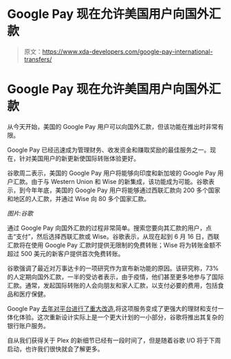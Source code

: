 # Google Pay 现在允许美国用户向国外汇款

> 原文：<https://www.xda-developers.com/google-pay-international-transfers/>

# Google Pay 现在允许美国用户向国外汇款

从今天开始，美国的 Google Pay 用户可以向国外汇款，但该功能在推出时非常有限。

Google Pay 已经迅速成为管理财务、收发资金和赚取奖励的最佳服务之一。现在，针对美国用户的新更新使国际转账体验更好。

谷歌周二表示，美国的 Google Pay 用户将能够向印度和新加坡的 Google Pay 用户汇款。由于与 Western Union 和 Wise 的新集成，该功能成为可能。谷歌表示，到今年年底，美国的 Google Pay 用户将能够通过西联汇款向 200 多个国家和地区的人汇款，并通过 Wise 向 80 多个国家汇款。

*图片:谷歌*

通过 Google Pay 向国外汇款的过程非常简单。搜索您要向其汇款的用户，点击“支付”，然后选择西联汇款或 Wise。谷歌表示，从现在起到 6 月 16 日，西联汇款将在使用 Google Pay 汇款时提供无限制的免费转账；Wise 将为转账金额不超过 500 美元的新客户提供首次免费转账。

谷歌强调了最近对万事达卡的一项研究作为宣布新功能的原因。该研究称，73%的人定期向国外汇款，一半的受访者表示，由于疫情，他们甚至更多地参与了国际汇款。通常，发起国际转账的人会向朋友和家人汇款，以支付必要的费用，包括食品和医疗保健。

Google Pay [去年对平台进行了重大改造](https://www.xda-developers.com/new-google-pay-app-manage-money/),将这项服务变成了更强大的理财和支付一体化体验。这次重新设计实际上是一个更大计划的一小部分，谷歌将推出其复杂的银行账户服务。

自从我们获得关于 Plex 的新细节已经有一段时间了，但是随着谷歌 I/O 将于下周启动，也许我们很快就会了解更多。